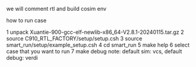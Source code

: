 
we will comment rtl and build cosim env

how to run case

1 unpack Xuantie-900-gcc-elf-newlib-x86_64-V2.8.1-20240115.tar.gz
2 source C910_RTL_FACTORY/setup/setup.csh
3 source smart_run/setup/example_setup.csh
4 cd smart_run
5 make help
6 select case that you want to run
7 make debug
note: default sim:   vcs,
      default debug: verdi
